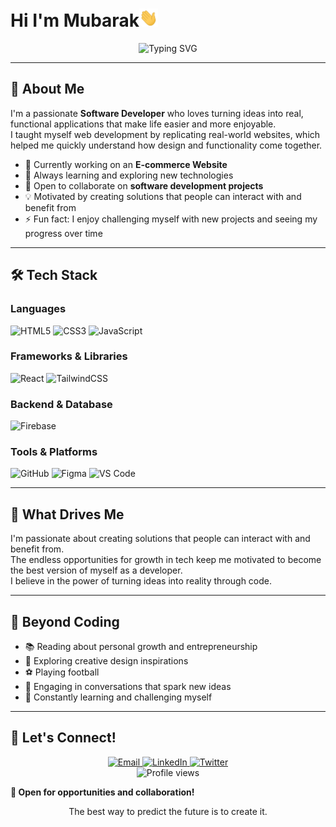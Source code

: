 # Hi I'm Mubarak<img src="https://raw.githubusercontent.com/ABSphreak/ABSphreak/master/gifs/Hi.gif" width="30px">   

<div align="center">  
  <img src="https://readme-typing-svg.herokuapp.com?font=Fira+Code&pause=1000&color=36BCF7&center=true&vCenter=true&width=435&lines=Software+Developer;Frontend+Enthusiast;Problem+Solver;Always+Learning!" alt="Typing SVG" />  
</div>  

---

## 🚀 About Me  

I'm a passionate **Software Developer** who loves turning ideas into real, functional applications that make life easier and more enjoyable.  
I taught myself web development by replicating real-world websites, which helped me quickly understand how design and functionality come together.  

- 🔭 Currently working on an **E-commerce Website**  
- 🌱 Always learning and exploring new technologies  
- 👯 Open to collaborate on **software development projects**  
- 💡 Motivated by creating solutions that people can interact with and benefit from  
- ⚡ Fun fact: I enjoy challenging myself with new projects and seeing my progress over time  

---

## 🛠️ Tech Stack  

### Languages  
![HTML5](https://img.shields.io/badge/HTML5-E34F26?style=for-the-badge&logo=html5&logoColor=white)
![CSS3](https://img.shields.io/badge/CSS3-1572B6?style=for-the-badge&logo=css3&logoColor=white)
![JavaScript](https://img.shields.io/badge/JavaScript-323330?style=for-the-badge&logo=javascript&logoColor=F7DF1E)

### Frameworks & Libraries  
![React](https://img.shields.io/badge/React-20232A?style=for-the-badge&logo=react&logoColor=61DAFB)
![TailwindCSS](https://img.shields.io/badge/Tailwind_CSS-38B2AC?style=for-the-badge&logo=tailwind-css&logoColor=white)

### Backend & Database  
![Firebase](https://img.shields.io/badge/Firebase-FFCA28?style=for-the-badge&logo=firebase&logoColor=black)

### Tools & Platforms  
![GitHub](https://img.shields.io/badge/GitHub-100000?style=for-the-badge&logo=github&logoColor=white)
![Figma](https://img.shields.io/badge/Figma-F24E1E?style=for-the-badge&logo=figma&logoColor=white)
![VS Code](https://img.shields.io/badge/VS_Code-007ACC?style=for-the-badge&logo=visual-studio-code&logoColor=white)

---

## 🌟 What Drives Me  

I'm passionate about creating solutions that people can interact with and benefit from.  
The endless opportunities for growth in tech keep me motivated to become the best version of myself as a developer.  
I believe in the power of turning ideas into reality through code.  

---

## 🎯 Beyond Coding  

- 📚 Reading about personal growth and entrepreneurship  
- 🎨 Exploring creative design inspirations  
- ⚽ Playing football  
- 💬 Engaging in conversations that spark new ideas  
- 🌱 Constantly learning and challenging myself  

---

## 🤝 Let's Connect!  

<div align="center">

  <a href="mailto: adiomubarakadebukola2026@gmail.com">
    <img src="https://img.icons8.com/fluency/48/gmail-new.png" alt="Email"/>
  </a>
  <a href="https://www.linkedin.com/in/adiomubarak76">
    <img src="https://img.icons8.com/fluency/48/linkedin.png" alt="LinkedIn"/>
  </a>
  <a href="https://x.com/Mkayshazam?t=4UeOWjkfciDCGzjHMqxa4w&s=09">
    <img src="https://img.icons8.com/fluency/48/twitterx.png" alt="Twitter"/>
  </a>

</div>  

<div align="center">  
  <img src="https://komarev.com/ghpvc/?username=ShazamDecoder&label=Profile%20views&color=0e75b6&style=flat" alt="Profile views" />  
</div>  

**💼 Open for opportunities and collaboration!**  

<div align="center">  
  The best way to predict the future is to create it. 
</div>
